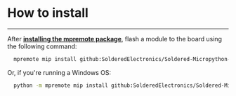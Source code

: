 # How to install

---

After [**installing the mpremote package**](https://docs.micropython.org/en/latest/reference/mpremote.html), flash a module to the board using the following command:

```sh
  mpremote mip install github:SolderedElectronics/Soldered-Micropython-modules/Displays/LCD-I2C
```
Or, if you're running a Windows OS:

```sh
  python -m mpremote mip install github:SolderedElectronics/Soldered-Micropython-modules/Displays/LCD-I2C
```